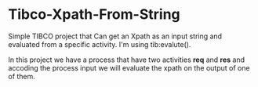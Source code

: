 # Tibco-Xpath-From-String
Simple TIBCO project that Can get an Xpath as an input string and evaluated from a specific activity.
I'm using tib:evalute().

In this project we have a process that have two activities **req** and **res** and accoding the process input we will evaluate the xpath on the output of one of them.

